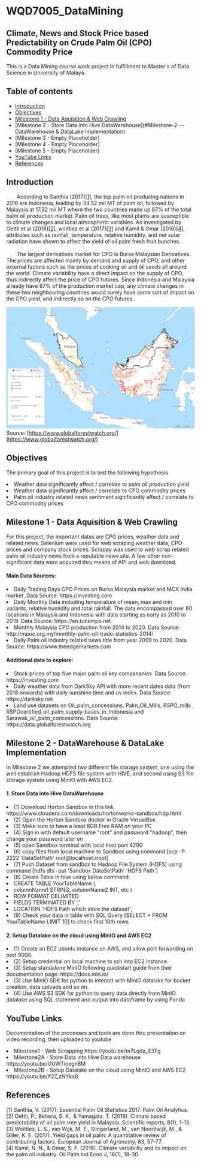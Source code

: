 # WQD7005_DataMining 
## Climate, News and Stock Price based Predictability on Crude Palm Oil (CPO) Commodity Price

This is a Data Mining course work project in fulfillment to Master's of Data Science in University of Malaya. 

## Table of contents
* [Introduction](#Introduction)
* [Objectives](#Objectives)
* [Milestone 1 - Data Aquisition & Web Crawling](#Milestone-1---Data-Aquisition-&-Web-Crawling)
* [Milestone 2 - Store Data into Hive DataWarehouse](#Milestone-2---DataWarehouse & DataLake Implementation)
* [Milestone 3 - Empty Placeholder]
* [Milestone 4 - Empty Placeholder]
* [Milestone 5 - Empty Placeholder]
* [YouTube Links](#YouTube-Links)
* [References](#References)


## Introduction

&emsp;&emsp;According to Santhia (2017)[[1]](#1), the top palm oil producing nations in 2016  are Indonesia, leading by 34.52 mil MT of palm oil, followed by Malaysia at 17.32 mil MT where the two countries made up 87% of the total palm oil production market. Palm oil trees, like most plants are susceptible to climate changes and local atmospheric variables. As investigated by Oettli et al (2018)[[2]](#2), woittiez et al (2017)[[3]](#3) and Kamil & Omar (2016)[[4]](#4), attributes such as rainfall, temperature, relative humidity, and net solar radiation have shown to affect the yield of oil palm fresh fruit bunches. 
<br><br>
&emsp;&emsp;The largest derivatives market for CPO is Bursa Malaysian Derivatives. The prices are affected mainly by demand and supply of CPO, and other external factors such as the prices of cooking oil and oil seeds all around the world. Climate variability have a direct impact on the supply of CPO, thus indirectly affect the price of CPO futures. Since Indonesia and Malaysia already have 87% of the production market cap, any climate changes in these two neighbouring countries would surely have some sort of impact on the CPO yield, and indirectly so on the CPO futures. 

![OilPalmPlantationMap](https://raw.githubusercontent.com/oryzalee8871/WQD7005_DataMining/master/A_Raw_Data/GlobalForestWatchDataset/Map/PalmOilPlantationMap.PNG)
Source: [https://www.globalforestwatch.org/](https://www.globalforestwatch.org/)

## Objectives
The primary goal of this project is to test the following hypothesis
<li> Weather data significantly affect / correlate to palm oil production yield
<li> Weather data significantly affect / correlate to CPO commodity prices
<li> Palm oil industry related news sentiment significantly affect / correlate to CPO commodity prices


## Milestone 1 - Data Aquisition & Web Crawling
For this project, the important datas are CPO prices, weather data and related news. Selenium were used for web scraping weather data, CPO prices and company stock prices. Scrappy was used to web scrap related palm oil industry news from a reputable news site. A few other non-significant data were acquired thru means of API and web download.

#### Main Data Sources:
<li> Daily Trading Days CPO Prices on Bursa Malaysia market and MCX India market. Data Source: https://investing.com
<li> Daily Monthly Data including temperature of mean, max and min variants, relative humidity and total rainfall. The data encompassed over 80 locations in Malaysia and Indonesia with data starting as early as 2010 to 2019. Data Source: https://en.tutiempo.net
<li> Monthly Malaysia CPO production from 2014 to 2020. Data Source: http://mpoc.org.my/monthly-palm-oil-trade-statistics-2014/
<li> Daily Palm oil industry related news title from year 2009 to 2020. Data Source: https://www.theedgemarkets.com

#### Additional data to explore:
<li> Stock prices of top five major palm oil key compananies. Data Source: https://investing.com
<li> Daily weather data from DarkSky API with more recent dates data (from 2018 onwards) with daily sunshine time and uv index. Data Source: https://darksky.net
<li> Land use datasets on Oil_palm_concessions, Palm_Oil_Mills, RSPO_mills , RSPOcertified_oil_palm_supply-bases_in_Indonesia and Sarawak_oil_palm_concessions. Data Source: https://data.globalforestwatch.org
    
## Milestone 2 - DataWarehouse & DataLake Implementation
In Milestone 2 we attempted two different file storage system, one using the well establish Hadoop HDFS file system with HIVE, and second using S3 file storage system using MinIO with AWS EC2.

#### 1. Store Data into Hive DataWarehouse
<li>(1) Download Horton Sandbox in this link https://www.cloudera.com/downloads/hortonworks-sandbox/hdp.html
<li>(2) Open the Horton Sandbox docker in Oracle VirtualBox
<li>(3) Make sure to have a least 8GB Free RAM on your PC
<li>(4) Sign in with default username "root" and password "hadoop", then change your password later on
<li>(5) open Sandbox terminal with local host port 4200
<li>(6) copy files from local machine to Sandbox using command [scp -P 2222 'DataSetPath' root@localhost:/root]
<li>(7) Push Dataset from sandbox to Hadoop File System (HDFS) using command [hdfs dfs -put 'Sandbox DataSetPath' 'HDFS Path']
<li>(8) Create Table in hive using below command:
<li>    CREATE TABLE YourTableName (
<li>    columnName1 STRING, columnName2 INT, etc ) 
<li>    ROW FORMAT DELIMITED 
<li>    FIELDS TERMINATED BY ','
<li>    LOCATION 'HDFS Path which store the dataset';
<li>(9) Check your data in table with SQL Query [SELECT * FROM YourTableName LIMIT 10] to check first 10th rows    


#### 2. Setup Datalake on the cloud using MinIO and AWS EC2
<li>(1) Create an EC2 ubuntu instance on AWS, and allow port forwarding on port 9000.
<li>(2) Setup credential on local machine to ssh into EC2 instance.
<li>(3) Setup standalone MinIO following quickstart guide from their documentation page: https://docs.min.io/
<li>(3) Use MinIO SDK for python to interact with MinIO datalake for bucket creation, data uploads and so on.
<li>(4) Use AWS S3 SDK for python to query data directly from MinIO datalake using SQL statement and output into dataframe by using Panda

    
## YouTube Links
Documentation of the processes and tools are done thru presentation on video recording, then uploaded to youtube
<li> Milestone1 - Web Scrapping https://youtu.be/m7Lqda_E3Fg
<li> Milestone2A - Store Data into Hive Data warehouse  https://youtu.be/UUWTioegn8M
<li> Milestone2B - Setup Datalake on the cloud using MinIO and AWS EC2  https://youtu.be/If27_zNYkx8
    
    
## References 
<a id="1">[1]</a> 
Santhia, V. (2017). Essential Palm Oil Statistics 2017. Palm Oil Analytics.
<br>
<a id="2">[2]</a> 
Oettli, P., Behera, S. K., & Yamagata, T. (2018). Climate based predictability of oil palm tree yield in Malaysia. Scientific reports, 8(1), 1-13.
<br>
<a id="3">[3]</a> 
Woittiez, L. S., van Wijk, M. T., Slingerland, M., van Noordwijk, M., & Giller, K. E. (2017). Yield gaps in oil palm: A quantitative review of contributing factors. European Journal of Agronomy, 83, 57-77.
<br>
<a id="4">[4]</a> 
Kamil, N. N., & Omar, S. F. (2016). Climate variability and its impact on the palm oil industry. Oil Palm Ind Econ J, 16(1), 18-30. 

 
